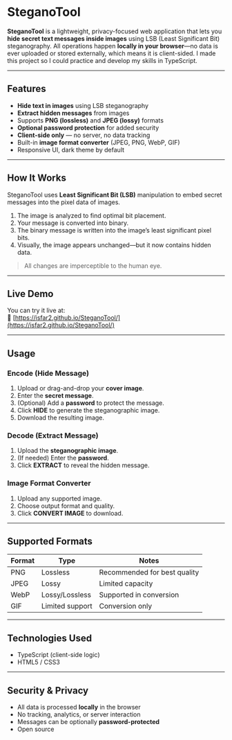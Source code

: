# SteganoTool

**SteganoTool** is a lightweight, privacy-focused web application that lets you **hide secret text messages inside images** using LSB (Least Significant Bit) steganography. All operations happen **locally in your browser**—no data is ever uploaded or stored externally, which means it is client-sided. I made this project so I could practice and develop my skills in TypeScript.

---

## Features

- **Hide text in images** using LSB steganography
- **Extract hidden messages** from images
- Supports **PNG (lossless)** and **JPEG (lossy)** formats
- **Optional password protection** for added security
- **Client-side only** — no server, no data tracking
- Built-in **image format converter** (JPEG, PNG, WebP, GIF)
- Responsive UI, dark theme by default

---

## How It Works

SteganoTool uses **Least Significant Bit (LSB)** manipulation to embed secret messages into the pixel data of images.

1. The image is analyzed to find optimal bit placement.
2. Your message is converted into binary.
3. The binary message is written into the image’s least significant pixel bits.
4. Visually, the image appears unchanged—but it now contains hidden data.

> All changes are imperceptible to the human eye.

---

## Live Demo

You can try it live at:  
🔗 [https://isfar2.github.io/SteganoTool/](https://isfar2.github.io/SteganoTool/)  

---

## Usage

### Encode (Hide Message)

1. Upload or drag-and-drop your **cover image**.
2. Enter the **secret message**.
3. (Optional) Add a **password** to protect the message.
4. Click **HIDE** to generate the steganographic image.
5. Download the resulting image.

### Decode (Extract Message)

1. Upload the **steganographic image**.
2. (If needed) Enter the **password**.
3. Click **EXTRACT** to reveal the hidden message.

### Image Format Converter

1. Upload any supported image.
2. Choose output format and quality.
3. Click **CONVERT IMAGE** to download.

---

## Supported Formats

| Format | Type              | Notes                     |
|--------|-------------------|---------------------------|
| PNG    | Lossless          | Recommended for best quality |
| JPEG   | Lossy             | Limited capacity          |
| WebP   | Lossy/Lossless    | Supported in conversion   |
| GIF    | Limited support   | Conversion only           |

---

## Technologies Used

- TypeScript (client-side logic)
- HTML5 / CSS3

---

## Security & Privacy

- All data is processed **locally** in the browser
- No tracking, analytics, or server interaction
- Messages can be optionally **password-protected**
- Open source

